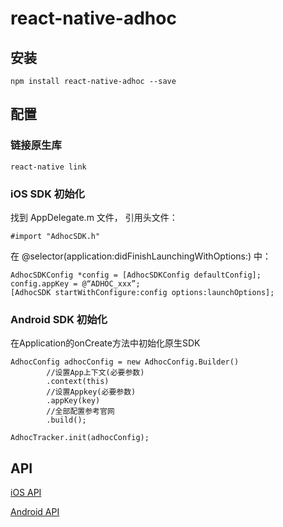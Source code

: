 # react-native-adhoc

## 安装

```
npm install react-native-adhoc --save
```

## 配置

### 链接原生库

```
react-native link
```

### iOS SDK 初始化

找到 AppDelegate.m 文件， 引用头文件：

```#import "AdhocSDK.h"```

在 @selector(application:didFinishLaunchingWithOptions:) 中：

```
AdhocSDKConfig *config = [AdhocSDKConfig defaultConfig];
config.appKey = @“ADHOC_xxx”;
[AdhocSDK startWithConfigure:config options:launchOptions];
```

### Android SDK 初始化

在Application的onCreate方法中初始化原生SDK

```
AdhocConfig adhocConfig = new AdhocConfig.Builder()
        //设置App上下文(必要参数)
        .context(this)
        //设置Appkey(必要参数)
        .appKey(key)
        //全部配置参考官网
        .build();

AdhocTracker.init(adhocConfig);
```

## API

[iOS API](documents/ios_api.md)

[Android API](documents/android_api.md)